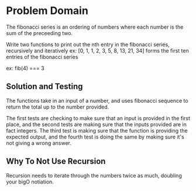 # Problem Domain

The fibonacci series is an ordering of numbers where each number is the sum of the preceeding two.

Write two functions to print out the nth entry in the fibonacci series, recursively and iteratively
ex: [0, 1, 1, 2, 3, 5, 8, 13, 21, 34] forms the first ten entries of the fibonacci series

ex: fib(4) === 3

## Solution and Testing

The functions take in an input of a number, and uses fibonacci sequence to return the total up to the number provided. 

The first tests are checking to make sure that an input is provided in the first place, and the second tests are making sure that the inputs provided are in fact integers. The third test is making sure that the function is providing the expected output, and the fourth test is doing the same by making sure it's not giving a wrong answer.

## Why To Not Use Recursion

Recursion needs to iterate through the numbers twice as much, doubling your bigO notiation.